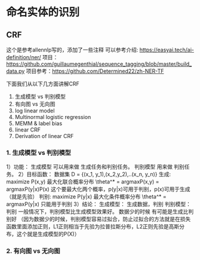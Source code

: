 # 命名实体的识别


## CRF
这个是参考allennlp写的，添加了一些注释
可以参考介绍: https://easyai.tech/ai-definition/ner/
项目：https://github.com/guillaumegenthial/sequence_tagging/blob/master/build_data.py
项目参考：https://github.com/Determined22/zh-NER-TF

下面我们从以下几方面讲解CRF
1. 生成模型 vs 判别模型
2. 有向图 vs 无向图
3. log linear model
4. Multinormal logistic regression
5. MEMM & label bias
6. linear CRF
7. Derivation of linear CRF

### 1. 生成模型 vs 判别模型
1）功能： 生成模型 可以用来做 生成任务和判别任务。 判别模型 用来做 判别任务。
2）目标函数：
    数据集 D = {(x_1, y_1),(x_2,y_2),..(x_n, y_n)}
    生成: maximize P(x,y)  最大化联合概率分布 \theta^* = argmaxP(x,y) = argmaxP(y|x)P(x) 这个要最大化两个概率，p(y|x)可用于判别，p(x)可用于生成（就是先验）
    判别: maximize P(y|x)  最大化条件概率分布   \theta^* = argmaxP(y|x)    只能用于判别
3）结论：
    生成模型： 生成数据，判别
    判别模型： 判别
    一般情况下，判别模型比生成模型效果好。
    数据少的时候 有可能是生成比判别好
    （因为数据少的时候，判别模型容易过拟合，防止过拟合的方法就是在损失函数里面添加正则，L1正则相当于先验为拉普拉斯分布，L2正则先验是高斯分布，这个就是生成模型的P(X)）

### 2. 有向图 vs 无向图



